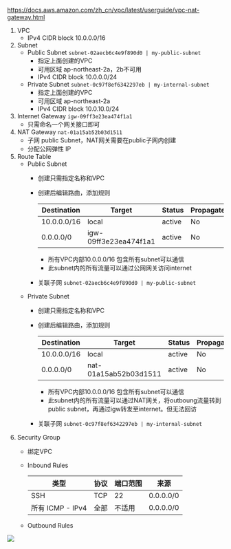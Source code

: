 https://docs.aws.amazon.com/zh_cn/vpc/latest/userguide/vpc-nat-gateway.html

1. VPC
    - IPv4 CIDR block 10.0.0.0/16 
2. Subnet
    - Public Subnet ```subnet-02aecb6c4e9f890d0 | my-public-subnet```
      - 指定上面创建的VPC
      - 可用区域 ap-northeast-2a，2b不可用
      - IPv4 CIDR block 10.0.0.0/24
    - Private Subnet ```subnet-0c97f8ef6342297eb | my-internal-subnet```
      - 指定上面创建的VPC
      - 可用区域 ap-northeast-2a
      - IPv4 CIDR block 10.0.10.0/24
3. Internet Gateway ```igw-09ff3e23ea474f1a1```
    - 只需命名一个网关接口即可
4. NAT Gateway ```nat-01a15ab52b03d1511```
    - 子网 public Subnet，NAT网关需要在public子网内创建
    - 分配公网弹性 IP
5. Route Table
    - Public Subnet
        - 创建只需指定名称和VPC
        - 创建后编辑路由，添加规则
        
            |Destination|Target|Status|Propagated|
            |-|-|-|-|
            |10.0.0.0/16	|local	|active|No	|
            |0.0.0.0/0|igw-09ff3e23ea474f1a1	|active|No|
            - 所有VPC内部10.0.0.0/16 包含所有subnet可以通信
            - 此subnet内的所有流量可以通过公网网关访问internet
        - 关联子网 ```subnet-02aecb6c4e9f890d0 | my-public-subnet```
    - Private Subnet
        - 创建只需指定名称和VPC
        - 创建后编辑路由，添加规则
        
            |Destination|Target|Status|Propagated|
            |-|-|-|-|
            |10.0.0.0/16	|local	|active|No	|
            |0.0.0.0/0|nat-01a15ab52b03d1511	|active|No|
            - 所有VPC内部10.0.0.0/16 包含所有subnet可以通信
            - 此subnet内的所有流量可以通过NAT网关，将outboung流量转到public subnet，再通过igw转发至internet。但无法回访
        - 关联子网 ```subnet-0c97f8ef6342297eb | my-internal-subnet```
6. Security Group
    - 绑定VPC
    - Inbound Rules

        |类型|协议|端口范围|来源|
        |-|-|-|-|
        |SSH|TCP|22|0.0.0.0/0|
        |所有 ICMP - IPv4|全部|不适用|0.0.0.0/0|
    - Outbound Rules
    
 
![](https://docs.aws.amazon.com/zh_cn/vpc/latest/userguide/images/nat-gateway-diagram.png)
    
    
    
